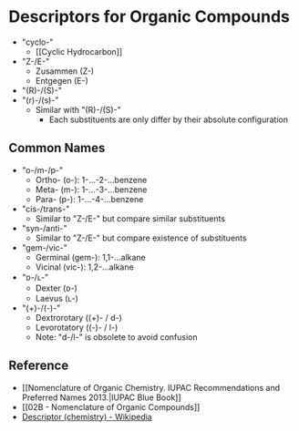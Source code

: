 # Descriptors for Organic Compounds

- "cyclo-"
	- [[Cyclic Hydrocarbon]]
- "Z-/E-"
	- Zusammen (Z-)
	- Entgegen (E-)
- "(R)-/(S)-"
- "(r)-/(s)-"
	- Similar with "(R)-/(S)-"
		- Each substituents are only differ by their absolute configuration

## Common Names

- "o-/m-/p-"
	- Ortho- (o-): 1-…-2-…benzene
	- Meta- (m-): 1-…-3-…benzene
	- Para- (p-): 1-…-4-…benzene
- "cis-/trans-"
	- Similar to "Z-/E-" but compare similar substituents
- "syn-/anti-"
	- Similar to "Z-/E-" but compare existence of substituents
- "gem-/vic-"
	- Germinal (gem-): 1,1-…alkane
	- Vicinal (vic-): 1,2-…alkane
- "ᴅ-/ʟ-"
	- Dexter (ᴅ-)
	- Laevus (ʟ-)
- "(+)-/(-)-"
	- Dextrorotary ((+)- / d-)
	- Levorotatory ((-)- / l-)
	- Note: "d-/l-" is obsolete to avoid confusion

## Reference

- [[Nomenclature of Organic Chemistry. IUPAC Recommendations and Preferred Names 2013.|IUPAC Blue Book]]
- [[02B - Nomenclature of Organic Compounds]]
- [Descriptor (chemistry) - Wikipedia](https://en.wikipedia.org/wiki/Descriptor_(chemistry))
